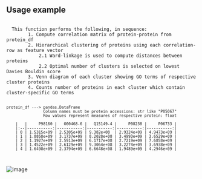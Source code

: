 ## Usage example

<code>
  This function performs the following, in sequence:
        1. Compute correlation matrix of protein-protein from protein_df
        2. Hierarchical clustering of proteins using each correlation-row as feature vector 
            2.1 Ward-linkage is used to compute distances between proteins
            2.2 Optimal number of clusters is selected on lowest Davies Bouldin score
        3. Venn diagram of each cluster showing GO terms of respective cluster proteins
        4. Counts number of proteins in each cluster which contain cluster-specific GO terms
        
    protein_df ---> pandas.DataFrame
                    Column names must be protein accessions: str like "P05067"
                    Row values represent measures of respective protein: float
                    
        |   |     P98160 |   O00468-6 |   Q15149-4 |     P08238 |     P06733 |
        |:--|-----------:|-----------:|-----------:|-----------:|-----------:|
        | 0 | 1.5315e+09 | 2.5305e+09 | 9.382e+08  | 2.9324e+09 | 4.9473e+09 |
        | 1 | 1.8858e+09 | 3.1737e+09 | 8.2028e+08 | 3.4993e+09 | 3.6529e+09 |
        | 2 | 1.1927e+09 | 2.5913e+09 | 6.1717e+08 | 2.7219e+09 | 7.6858e+09 |
        | 3 | 1.4522e+09 | 2.6129e+09 | 9.3064e+08 | 3.2274e+09 | 3.6938e+09 |
        | 4 | 1.6498e+09 | 2.3794e+09 | 6.6648e+08 | 1.9489e+09 | 4.2946e+09 |
</code>

![image](https://user-images.githubusercontent.com/15198092/164678427-f07ceaff-27e1-417d-bfe4-d4e19e821fb3.png)

